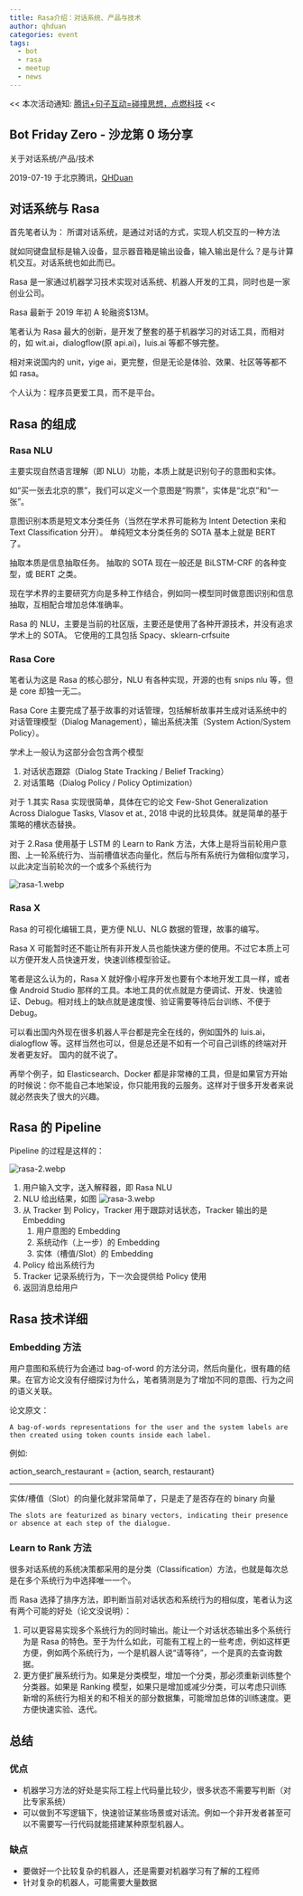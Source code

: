```yaml
---
title: Rasa介绍：对话系统、产品与技术
author: qhduan
categories: event
tags:
  - bot
  - rasa
  - meetup
  - news
---
```


<< 本次活动通知: [腾讯+句子互动=碰撞思想，点燃科技](https://mp.weixin.qq.com/s?__biz=MzU3OTk2MzA1Nw==&mid=2247485197&idx=1&sn=404c319ad11b9e12515d127dfabf7efd) <<

## Bot Friday Zero - 沙龙第 0 场分享

关于对话系统/产品/技术

2019-07-19 于北京腾讯，[QHDuan](https://github.com/qhduan)

## 对话系统与 Rasa

首先笔者认为：
所谓对话系统，是通过对话的方式，实现人机交互的一种方法

就如同键盘鼠标是输入设备，显示器音箱是输出设备，输入输出是什么？是与计算机交互。对话系统也如此而已。

Rasa 是一家通过机器学习技术实现对话系统、机器人开发的工具，同时也是一家创业公司。

Rasa 最新于 2019 年初 A 轮融资$13M。

笔者认为 Rasa 最大的创新，是开发了整套的基于机器学习的对话工具，而相对的，如 wit.ai，dialogflow(原 api.ai)，luis.ai 等都不够完整。

相对来说国内的 unit，yige ai，更完整，但是无论是体验、效果、社区等等都不如 rasa。

个人认为：程序员更爱工具，而不是平台。

## Rasa 的组成

### Rasa NLU

主要实现自然语言理解（即 NLU）功能，本质上就是识别句子的意图和实体。

如“买一张去北京的票”，我们可以定义一个意图是“购票”，实体是“北京”和“一张”。

意图识别本质是短文本分类任务（当然在学术界可能称为 Intent Detection 来和 Text Classification 分开）。
单纯短文本分类任务的 SOTA 基本上就是 BERT 了。

抽取本质是信息抽取任务。
抽取的 SOTA 现在一般还是 BiLSTM-CRF 的各种变型，或 BERT 之类。

现在学术界的主要研究方向是多种工作结合，例如同一模型同时做意图识别和信息抽取，互相配合增加总体准确率。

Rasa 的 NLU，主要是当前的社区版，主要还是使用了各种开源技术，并没有追求学术上的 SOTA。
它使用的工具包括 Spacy、sklearn-crfsuite

### Rasa Core

笔者认为这是 Rasa 的核心部分，NLU 有各种实现，开源的也有 snips nlu 等，但是 core 却独一无二。

Rasa Core 主要完成了基于故事的对话管理，包括解析故事并生成对话系统中的对话管理模型（Dialog Management），输出系统决策（System Action/System Policy）。

学术上一般认为这部分会包含两个模型

1. 对话状态跟踪（Dialog State Tracking / Belief Tracking）
2. 对话策略（Dialog Policy / Policy Optimization）

对于 1.其实 Rasa 实现很简单，具体在它的论文 Few-Shot Generalization Across Dialogue Tasks, Vlasov et at., 2018 中说的比较具体。就是简单的基于策略的槽状态替换。

对于 2.Rasa 使用基于 LSTM 的 Learn to Rank 方法，大体上是将当前轮用户意图、上一轮系统行为、当前槽值状态向量化，然后与所有系统行为做相似度学习，以此决定当前轮次的一个或多个系统行为

![rasa-1.webp](/assets/2019/rasa-1.webp)

### Rasa X

Rasa 的可视化编辑工具，更方便 NLU、NLG 数据的管理，故事的编写。

Rasa X 可能暂时还不能让所有非开发人员也能快速方便的使用。不过它本质上可以方便开发人员快速开发，快速训练模型验证。

笔者是这么认为的，Rasa X 就好像小程序开发也要有个本地开发工具一样，或者像 Android Studio 那样的工具。本地工具的优点就是方便调试、开发、快速验证、Debug。相对线上的缺点就是速度慢、验证需要等待后台训练、不便于 Debug。

可以看出国内外现在很多机器人平台都是完全在线的，例如国外的 luis.ai，dialogflow 等。这样当然也可以，但是总还是不如有一个可自己训练的终端对开发者更友好。
国内的就不说了。

再举个例子，如 Elasticsearch、Docker 都是非常棒的工具，但是如果官方开始的时候说：你不能自己本地架设，你只能用我的云服务。这样对于很多开发者来说就必然丧失了很大的兴趣。

## Rasa 的 Pipeline

Pipeline 的过程是这样的：

![rasa-2.webp](/assets/2019/rasa-2.webp)

1. 用户输入文字，送入解释器，即 Rasa NLU
2. NLU 给出结果，如图
   ![rasa-3.webp](/assets/2019/rasa-3.webp)
3. 从 Tracker 到 Policy，Tracker 用于跟踪对话状态，Tracker 输出的是 Embedding
   1. 用户意图的 Embedding
   2. 系统动作（上一步）的 Embedding
   3. 实体（槽值/Slot）的 Embedding
4. Policy 给出系统行为
5. Tracker 记录系统行为，下一次会提供给 Policy 使用
6. 返回消息给用户

## Rasa 技术详细

### Embedding 方法

用户意图和系统行为会通过 bag-of-word 的方法分词，然后向量化，很有趣的结果。在官方论文没有仔细探讨为什么，笔者猜测是为了增加不同的意图、行为之间的语义关联。

论文原文：

    A bag-of-words representations for the user and the system labels are then created using token counts inside each label.

例如:

action_search_restaurant = {action, search, restaurant}

---

实体/槽值（Slot）的向量化就非常简单了，只是走了是否存在的 binary 向量

    The slots are featurized as binary vectors, indicating their presence or absence at each step of the dialogue.

### Learn to Rank 方法

很多对话系统的系统决策都采用的是分类（Classification）方法，也就是每次总是在多个系统行为中选择唯一一个。

而 Rasa 选择了排序方法，即判断当前对话状态和系统行为的相似度，笔者认为这有两个可能的好处（论文没说明）：

1. 可以更容易实现多个系统行为的同时输出。能让一个对话状态输出多个系统行为是 Rasa 的特色。至于为什么如此，可能有工程上的一些考虑，例如这样更方便，例如两个系统行为，一个是机器人说“请等待”，一个是真的去查询数据。
2. 更方便扩展系统行为。如果是分类模型，增加一个分类，那必须重新训练整个分类器。如果是 Ranking 模型，如果只是增加或减少分类，可以考虑只训练新增的系统行为相关的和不相关的部分数据集，可能增加总体的训练速度。更方便快速实验、迭代。

## 总结

### 优点

- 机器学习方法的好处是实际工程上代码量比较少，很多状态不需要写判断（对比专家系统）
- 可以做到不写逻辑下，快速验证某些场景或对话流。例如一个非开发者甚至可以不需要写一行代码就能搭建某种原型机器人。

### 缺点

- 要做好一个比较复杂的机器人，还是需要对机器学习有了解的工程师
- 针对复杂的机器人，可能需要大量数据
